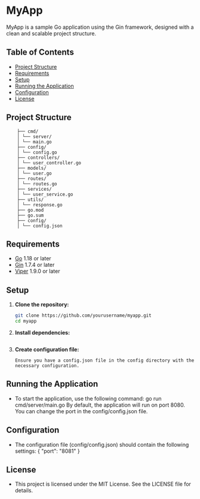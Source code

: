 # MyApp

MyApp is a sample Go application using the Gin framework, designed with a clean and scalable project structure.

## Table of Contents

- [Project Structure](#project-structure)
- [Requirements](#requirements)
- [Setup](#setup)
- [Running the Application](#running-the-application)
- [Configuration](#configuration)
- [License](#license)

## Project Structure
```   myapp/
    ├── cmd/
    │ └── server/
    │ └── main.go
    ├── config/
    │ └── config.go
    ├── controllers/
    │ └── user_controller.go
    ├── models/
    │ └── user.go
    ├── routes/
    │ └── routes.go
    ├── services/
    │ └── user_service.go
    ├── utils/
    │ └── response.go
    ├── go.mod
    ├── go.sum
    ├── config/
    │ └── config.json
```
## Requirements

- [Go](https://golang.org/dl/) 1.18 or later
- [Gin](https://github.com/gin-gonic/gin) 1.7.4 or later
- [Viper](https://github.com/spf13/viper) 1.9.0 or later

## Setup

1. **Clone the repository:**

   ```sh
   git clone https://github.com/yourusername/myapp.git
   cd myapp

2. **Install dependencies:**
    ```go mod tidy

3. **Create configuration file:**
    ```
    Ensure you have a config.json file in the config directory with the necessary configuration.

## Running the Application

- To start the application, use the following command:
    go run cmd/server/main.go
    By default, the application will run on port 8080. You can change the port in the config/config.json file.

## Configuration

- The configuration file (config/config.json) should contain the following settings:
    {
        "port": "8081"
    }

## License

- This project is licensed under the MIT License. See the LICENSE file for details.

